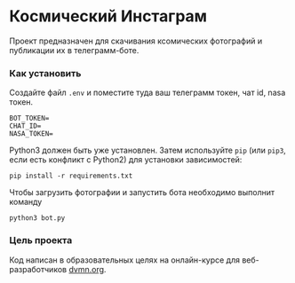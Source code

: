 # Космический Инстаграм

Проект предназначен для скачивания ксомических фотографий и публикации их в телеграмм-боте. 

### Как установить

Создайте файл `.env` и поместите туда ваш телеграмм токен, чат id, nasa токен.
```
BOT_TOKEN=
CHAT_ID=
NASA_TOKEN=
```

Python3 должен быть уже установлен. 
Затем используйте `pip` (или `pip3`, если есть конфликт с Python2) для установки зависимостей:
```
pip install -r requirements.txt
```

Чтобы загрузить фотографии и запустить бота необходимо выполнит команду
```
python3 bot.py
```

### Цель проекта

Код написан в образовательных целях на онлайн-курсе для веб-разработчиков [dvmn.org](https://dvmn.org/).

